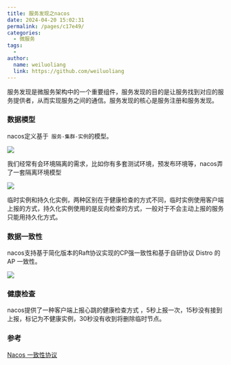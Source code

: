 ```yaml
---
title: 服务发现之nacos
date: 2024-04-20 15:02:31
permalink: /pages/c17e49/
categories:
  - 微服务
tags:
  - 
author: 
  name: weiluoliang
  link: https://github.com/weiluoliang
---
```


服务发现是微服务架构中的一个重要组件，服务发现的目的是让服务找到对应的服务提供者，从而实现服务之间的通信。服务发现的核心是服务注册和服务发现。

<!-- more -->



### 数据模型

nacos定义基于` 服务-集群-实例`的模型。

![](https://images.luoliang.top/blog/nacos_data_model.png)

我们经常有会环境隔离的需求，比如你有多套测试环境，预发布环境等，nacos弄了一套隔离环境模型

![](https://images.luoliang.top/blog/Nacos_Logical_Isolation_Model.png)

临时实例和持久化实例，两种区别在于健康检查的方式不同，临时实例使用客户端上报的方式，持久化实例使用的是反向检查的方式，一般对于不会主动上报的服务只能用持久化方式。



### 数据一致性

nacos支持基于简化版本的Raft协议实现的CP强一致性和基于自研协议 Distro 的 AP 一致性。

![](https://images.luoliang.top/blog/nacos_consistency.png)



### 健康检查

nacos提供了一种客户端上报心跳的健康检查方式 ，5秒上报一次，15秒没有接到上报，标记为不健康实例，30秒没有收到将删除临时节点。



### 参考

[Nacos 一致性协议](https://nacos.io/docs/ebook/agxdnq/)
